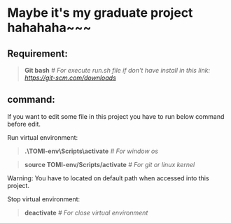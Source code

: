 # Maybe it's my graduate project hahahaha~~~
## Requirement:
> **Git bash**  *# For execute run.sh file if don't have install in this link: https://git-scm.com/downloads*
  
## command: 
If you want to edit some file in this project you have to run below command before edit.

Run virtual environment: 
> **.\TOMI-env\Scripts\activate**  *# For window os*

> **source TOMI-env/Scripts/activate**  *# For git or linux kernel*

  Warning: You have to located on default path when accessed into this project.

Stop virtual environment: 
> **deactivate**  *# For close virtual environment*
